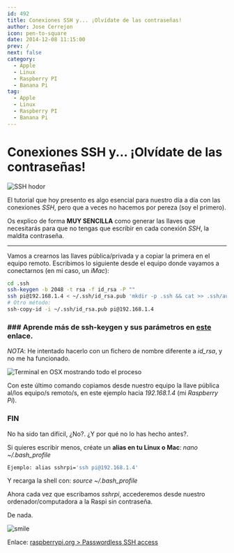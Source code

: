 ```yaml
---
id: 492
title: Conexiones SSH y... ¡Olvídate de las contraseñas!
author: Jose Cerrejon
icon: pen-to-square
date: 2014-12-08 11:15:00
prev: /
next: false
category:
  - Apple
  - Linux
  - Raspberry PI
  - Banana Pi
tag:
  - Apple
  - Linux
  - Raspberry PI
  - Banana Pi
---
```


# Conexiones SSH y... ¡Olvídate de las contraseñas!

![SSH hodor](/images/ssh_hodor.png)

El tutorial que hoy presento es algo esencial para nuestro día a día con las conexiones *SSH*, pero que a veces no hacemos por pereza (soy el primero).

Os explico de forma **MUY SENCILLA** como generar las llaves que necesitarás para que no tengas que escribir en cada conexión *SSH*, la maldita contraseña.

- - -
Vamos a crearnos las llaves pública/privada y a copiar la primera en el equipo remoto. Escribimos lo siguiente desde el equipo donde vayamos a conectarnos (en mi caso, un *iMac*):

```bash
cd .ssh
ssh-keygen -b 2048 -t rsa -f id_rsa -P ""
ssh pi@192.168.1.4 < ~/.ssh/id_rsa.pub 'mkdir -p .ssh && cat >> .ssh/authorized_keys'
# Otro método:
ssh-copy-id -i ~/.ssh/id_rsa.pub pi@192.168.1.4
```
### ###  Aprende más de ssh-keygen y sus parámetros en [este](https://www.attachmate.com/documentation/rsit-unix-802/rsit-unix-guide/data/ssh-keygen_options_ap.htm) enlace.

*NOTA*: He intentado hacerlo con un fichero de nombre diferente a *id_rsa*, y no me ha funcionado. 

![Terminal en OSX mostrando todo el proceso](/images/2014/12/ssh.png "Terminal en OSX mostrando todo el proceso")

Con este último comando copiamos desde nuestro equipo la llave pública al/los equipo/s remoto/s, en este ejemplo hacia *192.168.1.4* (mi *Raspberry Pi*).

### FIN

No ha sido tan difícil, ¿No?. ¿Y por qué no lo has hecho antes?.

Si quieres escribir menos, créate un **alias en tu Linux o Mac**: *nano ~/.bash_profile*

```bash
Ejemplo: alias sshrpi='ssh pi@192.168.1.4'
```

Y recarga la shell con: *source ~/.bash_profile*

Ahora cada vez que escribamos *sshrpi*, accederemos desde nuestro ordenador/computadora a la Raspi sin contraseña.

De nada.

![smile](/css/sm/smiling.png)

Enlace: [raspberrypi.org > Passwordless SSH access](https://www.raspberrypi.org/documentation/remote-access/ssh/passwordless.md)